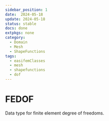 ```yaml
---
sidebar_position: 1
date:  2024-05-18 
update: 2024-05-18 
status: stable
docs: done
extpkgs: none
category: 
  - Domain
  - Mesh
  - ShapeFunctions
tags:
  - easifemClasses
  - mesh
  - shapefunctions
  - dof
---
```


# FEDOF

Data type for finite element degree of freedoms.
